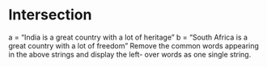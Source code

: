 # Intersection
a = “India is a great country with a lot of heritage”
b = “South Africa is a great country with a lot of freedom”
Remove the common words appearing in the above strings and display the left- over words as one single string.

